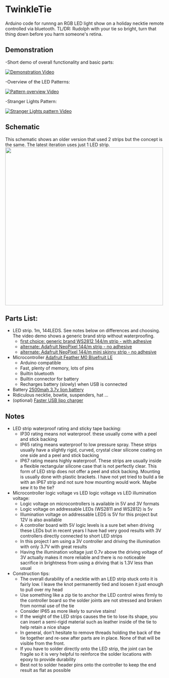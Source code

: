 # TwinkleTie
Arduino code for runnng an RGB LED light show on a holiday necktie remote controlled via bluetooth.
TL/DR: Rudolph with your tie so bright, turn that thing down before you harm someone's retina.

## Demonstration
-Short demo of overall functionality and basic parts:

[![Demonstration Video](https://img.youtube.com/vi/xrCQoonOee4/default.jpg)](https://www.youtube.com/watch?v=xrCQoonOee4)

-Overview of the LED Patterns:

[![Pattern overview Video](https://img.youtube.com/vi/lUyAfUY4ZbM/default.jpg)](https://www.youtube.com/watch?v=lUyAfUY4ZbM)

-Stranger Lights Pattern:

[![Stranger Lights pattern Video](https://img.youtube.com/vi/v92BPB_iMAA/default.jpg)](https://www.youtube.com/watch?v=v92BPB_iMAA)

## Schematic
This schematic shows an older version that used 2 strips but the concept is the same. The latest iteration uses just 1 LED strip.
<img src="https://github.com/greglarious/TwinkleTie/blob/master/TwinkleTieSchematic.png?raw=true" width="500" height="500" />

## Parts List:
- LED strip. 1m, 144LEDS. See notes below on differences and choosing. The video demo shows a generic brand strip without waterproofing.
  - [first choice: generic brand WS2812 144/m strip - with adhesive](https://www.google.com/search?q=BTF-LIGHTING+WS2812B+144+LEDs) 
  - [alternate: Adafruit NeoPixel 144/m strip - no adhesive](https://www.adafruit.com/product/1506)
  - [alternate: Adafruit NeoPixel 144/m mini skinny strip - no adhesive](https://www.adafruit.com/product/2970)
- Microcontroller [Adafruit Feather M0 Bluefruit LE](https://www.adafruit.com/product/2995)
  - Arduino compatible
  - Fast, plenty of memory, lots of pins
  - Builtin bluetooth
  - Builtin connector for battery
  - Recharges battery (slowly) when USB is connected
- Battery [2500mah 3.7v lion battery](https://www.adafruit.com/product/328)
- Ridiculous necktie, bowtie, suspenders, hat ...
- (optional) [Faster USB lipo charger](https://www.adafruit.com/product/1904)

## Notes
- LED strip waterproof rating and sticky tape backing:
  - IP30 rating means not waterproof. these usually come with a peel and stick backing
  - IP65 rating means waterproof to low pressure spray. These strips usually have a slightly rigid, curved, crystal clear silicone coating on one side and a peel and stick backing
  - IP67 rating means highly waterproof. These strips are usually inside a flexible rectangular silicone case that is not perfectly clear. This form of LED strip does not offer a peel and stick backing. Mounting is usually done with plastic brackets. I have not yet tried to build a tie with an IP67 strip and not sure how mounting would work. Maybe sew it to the tie?
- Microcontroller logic voltage vs LED logic voltage vs LED illumination voltage:
  - Logic voltage on microcontrollers is available in 5V and 3V formats
  - Logic voltage on addressable LEDs (WS2811 and WS2812) is 5v
  - Illumination voltage on addressable LEDS is 5V for this project but 12V is also available
  - A controller board with 5V logic levels is a sure bet when driving these LEDs but in recent years I have had very good results with 3V controllers directly connected to short LED strips 
  - In this project I am using a 3V controller and driving the illumination with only 3.7V with great results
  - Having the illumination voltage just 0.7v above the driving voltage of 3V actually makes it more reliable and there is no noticeable sacrifice in brightness from using a driving that is 1.3V less than usual  
- Construction tips:
  - The overall durability of a necktie with an LED strip stuck onto it is fairly low. I leave the knot permanently tied and loosen it just enough to pull over my head
  - Use something like a zip tie to anchor the LED control wires firmly to the controller board so the solder joints are not stressed and broken from normal use of the tie
  - Consider IP65 as more likely to survive stains!
  - If the weight of the LED strips causes the tie to lose its shape, you can insert a semi-rigid material such as leather inside of the tie to help retain a nice shape
  - In general, don't hesitate to remove threads holding the back of the tie together and re-sew after parts are in place. None of that will be visible from the front.
  - If you have to solder directly onto the LED strip, the joint can be fragile so it is very helpful to reinforce the solder locations with epoxy to provide durability
  - Best not to solder header pins onto the controller to keep the end result as flat as possible
